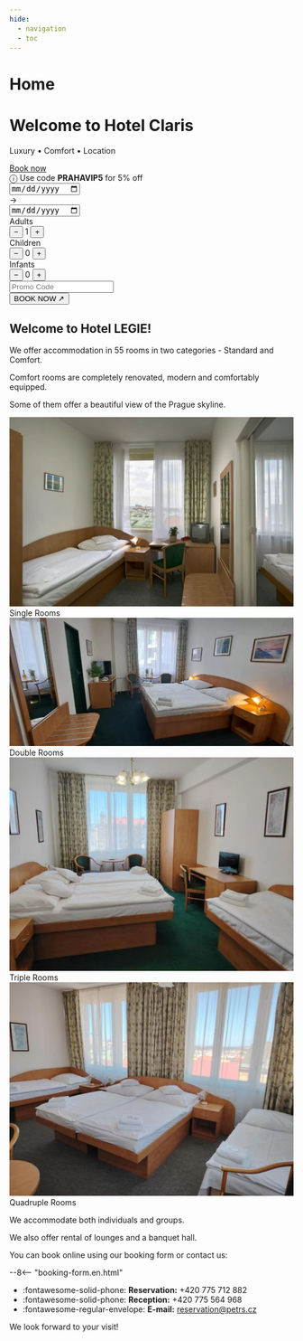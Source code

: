 ```yaml
---
hide:
  - navigation
  - toc
---
```


# Home

<!-- START: Full-width Hero Banner -->
<div class="hero-banner">
  <div class="hero-content">
    <h1>Welcome to Hotel Claris</h1>
    <p>Luxury • Comfort • Location</p>
  </div>
  <div class="mobile-reserve-btn-wrapper">
    <a href="#booking-title" class="mobile-reserve-btn">Book now</a>
  </div>
  <form id="hotelBookingForm" class="reservation-bar" data-lang="en-EN">
    <div class="promo-sticker-bar">
      <span>&#9432; Use code <strong>PRAHAVIP5</strong> for 5% off</span>
    </div>
    <div class="res-item">
      <div class="date-container">
        <input type="date" id="arrivalDate" name="arrivalDate" class="res-date" required/>
      </div>
      <span class="res-arrow">→</span>
      <div class="date-container">
        <input type="date" id="endDate" name="endDate" class="res-date" required/>
      </div>
    </div>
    <div class="res-divider"></div>
    <div class="res-item">
      <span class="res-label">Adults</span>
      <div class="res-counter">
        <button type="button" onclick="adjustGuests('adults', -1)">−</button>
        <span id="adults" name="selectedAdultCount">1</span>
        <button type="button" onclick="adjustGuests('adults', 1)">+</button>
      </div>
    </div>
    <div class="res-counter-group">
      <span class="res-label">Children</span>
      <div class="res-counter">
        <button type="button" onclick="adjustGuests('children', -1)">−</button>
        <span id="children" name="selectedChildCount">0</span>
        <button type="button" onclick="adjustGuests('children', 1)">+</button>
      </div>
    </div>
    <div class="res-counter-group">
      <span class="res-label">Infants</span>
      <div class="res-counter">
        <button type="button" onclick="adjustGuests('infants', -1)">−</button>
        <span id="infants" name="selectedInfantCount">0</span>
        <button type="button" onclick="adjustGuests('infants', 1)">+</button>
      </div>
    </div>
    <div class="res-divider"></div>
    <div class="res-item promo-input">
      <input type="text" id="promoCode" placeholder="Promo Code" />
    </div>
    <button type="submit" class="res-book">BOOK NOW ↗</button>
  </form>
</div>
<!-- END: Full-width Hero Banner -->
<link rel="stylesheet" href="/assets/stylesheets/index.css">

## Welcome to Hotel LEGIE!

We offer accommodation in 55 rooms in two categories - Standard and Comfort.

Comfort rooms are completely renovated, modern and comfortably equipped. 

Some of them offer a beautiful view of the Prague skyline.

<section class="featured-rooms-section">
  <div class="featured-room" onclick="location.href='02.rooms/#single-rooms-standard-comfort'">
    <img src="/assets/fotky_hotelu/jednoluzko.webp" alt="Single Room Apartment">
    <div class="room-label">Single Rooms</div>
  </div>
  <div class="featured-room" onclick="location.href='02.rooms/#double-rooms-standard-comfort'">
    <img src="/assets/fotky_hotelu/dvojluzko.webp" alt="Double Room Apartment">
    <div class="room-label">Double Rooms</div>
  </div>
</section>
<section class="featured-rooms-section">
  <div class="featured-room" onclick="location.href='02.rooms/#triple-rooms'">
    <img src="/assets/fotky_hotelu/trojluzko.webp" alt="Single Room Apartment">
    <div class="room-label">Triple Rooms</div>
  </div>
  <div class="featured-room" onclick="location.href='02.rooms/#quadruple-rooms'">
    <img src="/assets/fotky_hotelu/ctyrluzko.webp" alt="Double Room Apartment">
    <div class="room-label">Quadruple Rooms</div>
  </div>
</section>

We accommodate both individuals and groups.

We also offer rental of lounges and a banquet hall.

<div id="booking-title">
You can book online using our booking form or contact us:
</div>

--8<-- "booking-form.en.html"

- :fontawesome-solid-phone: **Reservation:** +420 775 712 882 
- :fontawesome-solid-phone: **Reception:** +420 775 564 968 
- :fontawesome-regular-envelope: **E-mail:** reservation@petrs.cz

We look forward to your visit!

